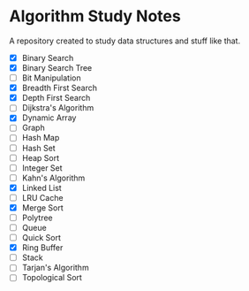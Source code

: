 # Algorithm Study Notes

A repository created to study data structures and stuff like that.

- [x] Binary Search
- [x] Binary Search Tree
- [ ] Bit Manipulation
- [x] Breadth First Search
- [x] Depth First Search
- [ ] Dijkstra's Algorithm
- [x] Dynamic Array
- [ ] Graph
- [ ] Hash Map
- [ ] Hash Set
- [ ] Heap Sort
- [ ] Integer Set
- [ ] Kahn's Algorithm
- [x] Linked List
- [ ] LRU Cache
- [x] Merge Sort
- [ ] Polytree
- [ ] Queue
- [ ] Quick Sort
- [x] Ring Buffer
- [ ] Stack
- [ ] Tarjan's Algorithm
- [ ] Topological Sort